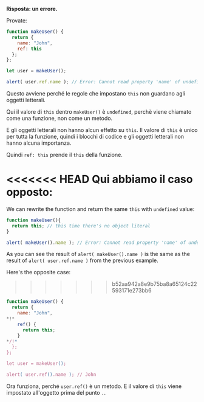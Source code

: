 **Risposta: un errore.**

Provate:
```js run
function makeUser() {
  return {
    name: "John",
    ref: this
  };
};

let user = makeUser();

alert( user.ref.name ); // Error: Cannot read property 'name' of undefined
```

Questo avviene perché le regole che impostano `this` non guardano agli oggetti letterali. 

Qui il valore di `this` dentro `makeUser()` è `undefined`, perchè viene chiamato come una funzione, non come un metodo.

E gli oggetti letterali non hanno alcun effetto su `this`. Il valore di `this` è unico per tutta la funzione, quindi i blocchi di codice e gli oggetti letterali non hanno alcuna importanza.

Quindi `ref: this` prende il `this` della funzione.

<<<<<<< HEAD
Qui abbiamo il caso opposto:
=======
We can rewrite the function and return the same `this` with `undefined` value: 

```js run
function makeUser(){
  return this; // this time there's no object literal
}

alert( makeUser().name ); // Error: Cannot read property 'name' of undefined
```
As you can see the result of `alert( makeUser().name )` is the same as the result of `alert( user.ref.name )` from the previous example.

Here's the opposite case:
>>>>>>> b52aa942a8e9b75ba8a65124c22593171e273bb6

```js run
function makeUser() {
  return {
    name: "John",
*!*
    ref() {
      return this;
    }
*/!*
  };
};

let user = makeUser();

alert( user.ref().name ); // John
```

Ora funziona, perché `user.ref()` è un metodo. E il valore di `this` viene impostato all'oggetto prima del punto `.`.


